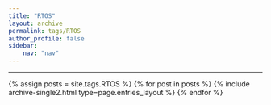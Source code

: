 ```yaml
---
title: "RTOS"
layout: archive
permalink: tags/RTOS
author_profile: false
sidebar: 
    nav: "nav"
---
```


<hr>
{% assign posts = site.tags.RTOS %}
{% for post in posts %} {% include archive-single2.html type=page.entries_layout %} {% endfor %}
